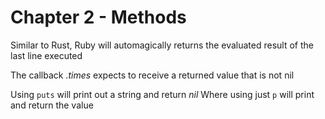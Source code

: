 # Chapter 2 - Methods
Similar to Rust, Ruby will automagically returns the evaluated result of the last line executed

The callback *.times* expects to receive a returned value that is not nil

Using `puts` will print out a string and return *nil*
Where using just `p` will print and return the value

